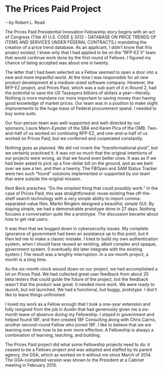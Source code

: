 # The Prices Paid Project
--by Robert L. Read

The Prices Paid Presidential Innovation Fellowship story begins with an act of Congress (Title 41 U.S. CODE § 3312 - DATABASE ON PRICE TRENDS OF ITEMS AND SERVICES UNDER FEDERAL CONTRACTS.) mandating the creation of a price trend database.  As an applicant, I didn’t know that this project existed, I knew only that I had applied to be on the “RFP-EZ II” team that would continue work done by the first round of Fellows. I figured my chance of being accepted was about one in twenty.

The letter that I had been selected as a Fellow seemed to open a door into a new and more impactful world.  At the time I was responsible for all new product development at a medium-sized software company.  However, the RFP-EZ project, and Prices Paid, which was a sub-part of it in Round 2, had the potential to save the US Taxpayers billions of dollars a year—literally. Nothing is more mundane nor more important to saving money than having good knowledge of market prices.  Our team was in a position to make slight improvements to the huge mass of Federal procurement spend.  I needed to buy some suits.

Our four-person team was well-supported and well-directed by our sponsors, Laura Mann-Eyester of the SBA and Karen Pica of the OMB. Two-and-half of us worked on continuing RFP-EZ, and one-and-a-half of us worked on Prices Paid, but we conferred and cooperated constantly.

Nothing goes as planned. We did not invent the “transformational pivot”, but we certainly practiced it.  It was not so much that the original intentions of our projects were wrong, as that we found even better ones. It was as if we had been asked to pick up a five-dollar bill on the ground, and as we bent over we saw a ten, and then a twenty.  The FBOpen and SAM Status Tracker were two such “found” solutions implemented or supported by our team that were outside the original mission.

Kent Beck preaches: “Do the simplest thing that could possibly work.”  In the case of Prices Paid, this was straightforward: reuse existing free off-the-shelf search technology with a very simple ability to import comma-separated-value files.  Martin Ringlein designed a beautiful, simple GUI.  By staying simple, we had a demonstrable prototype done in 27 days.  Nothing focuses a conversation quite like a prototype.  The discussion became about how to get real users.

It was then that we bogged down in cybersecurity issues.  My complete ignorance of government had been an assistance up to this point, but it then led me to make a classic mistake.  I tried to build my own authentication system, when I should have reused an existing, albeit complex and opaque, government system. (I eventually did later integrate with the existing system.) The result was a lengthy interruption.  In a six-month project, a month is a long time.

As the six-month clock wound down on our project, we had accomplished a lot on Prices Paid.  We had collected great user feedback from about 25 beta testers that could guide the future of the project, but the feedback wasn't that the product was great. It needed more work. We were ready to launch, but not launched.  We had a functional, but buggy, prototype.  I don't like to leave things unfinished.

I loved my work as a Fellow enough that I took a one-year extension and fully resigned from the job in Austin that had generously given me a six-month leave of absence during my Fellowship.  I stayed in government and helped found 18F, and then created 18F Consulting along with Chris Cairns, another second-round Fellow who joined 18F. I like to believe that we are learning over time how to be ever more effective. A Fellowship is always a combination of learning, teaching, and building. 

The Prices Paid project did what some Fellowship projects need to do: it ceased to be a Fellows project and was adopted and staffed by its parent agency, the GSA, which as worked on it without me since March of 2014. The GSA-completed version was shown to the President at a Cabinet meeting in February 2015.
